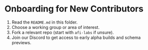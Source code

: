 # Onboarding for New Contributors

1. Read the `README.md` in this folder.
2. Choose a working group or area of interest.
3. Fork a relevant repo (start with `afi-labs` if unsure).
4. Join our Discord to get access to early alpha builds and schema previews.
